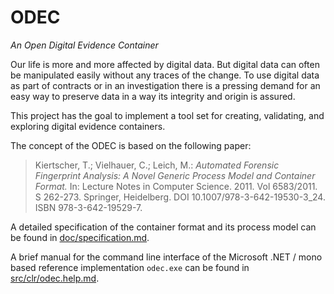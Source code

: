ODEC
====

*An Open Digital Evidence Container*

Our life is more and more affected by digital data. But digital data can often be manipulated easily without any traces of the change. To use digital data as part of contracts or in an investigation there is a pressing demand for an easy way to preserve data in a way its integrity and origin is assured.

This project has the goal to implement a tool set for creating, validating, and exploring digital evidence containers.

The concept of the ODEC is based on the following paper:

> Kiertscher, T.; Vielhauer, C.; Leich, M.: _Automated Forensic Fingerprint Analysis: A Novel Generic Process Model and Container Format._ In: Lecture Notes in Computer Science. 2011. Vol 6583/2011. S 262-273. Springer, Heidelberg. DOI 10.1007/978-3-642-19530-3_24. ISBN 978-3-642-19529-7.

A detailed specification of the container format and its process model can be found in [doc/specification.md](doc/specification.md).

A brief manual for the command line interface of the Microsoft .NET / mono based reference implementation `odec.exe` can be found in [src/clr/odec.help.md](src/clr/odec.help.md).

